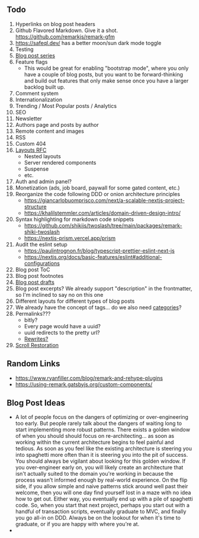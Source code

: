 ## Todo

1. Hyperlinks on blog post headers
2. Github Flavored Markdown. Give it a shot. https://github.com/remarkjs/remark-gfm
3. https://safeql.dev/ has a better moon/sun dark mode toggle
4. Testing
5. [Blog post series](https://dev.to/kallmanation/dev-to-writing-making-a-series-3h79)
6. Feature flags
   - This would be great for enabling "bootstrap mode", where you only have a couple of blog posts,
     but you want to be forward-thinking and build out features that only make sense once you have a
     larger backlog built up.
7. Comment system
8. Internationalization
9. Trending / Most Popular posts / Analytics
10. SEO
11. Newsletter
12. Authors page and posts by author
13. Remote content and images
14. RSS
15. Custom 404
16. [Layouts RFC](https://nextjs.org/blog/layouts-rfc)
    - Nested layouts
    - Server rendered components
    - Suspense
    - etc.
17. Auth and admin panel?
18. Monetization (ads, job board, paywall for some gated content, etc.)
19. Reorganize the code following DDD or onion architecture principles
    - https://giancarlobuomprisco.com/next/a-scalable-nextjs-project-structure
    - https://khalilstemmler.com/articles/domain-driven-design-intro/
20. Syntax highlighting for markdown code snippets
    - https://github.com/shikijs/twoslash/tree/main/packages/remark-shiki-twoslash
    - https://nextjs-prism.vercel.app/prism
21. Audit the eslint setup
    - https://paulintrognon.fr/blog/typescript-prettier-eslint-next-js
    - https://nextjs.org/docs/basic-features/eslint#additional-configurations
22. Blog post ToC
23. Blog post footnotes
24. [Blog post drafts](https://jekyllrb.com/docs/posts/#drafts)
25. Blog post excerpts? We already support "description" in the frontmatter, so I'm inclined to say no on this one
26. Different layouts for different types of blog posts
27. We already have the concept of tags... do we also need [categories](https://jekyllrb.com/docs/posts/#categories)?
28. Permalinks???
    - bitly?
    - Every page would have a uuid?
    - uuid redirects to the pretty url?
    - [Rewrites?](https://nextjs.org/docs/api-reference/next.config.js/rewrites)
29. [Scroll Restoration](https://mmazzarolo.com/blog/2021-04-10-nextjs-scroll-restoration/)

## Random Links

- https://www.ryanfiller.com/blog/remark-and-rehype-plugins
- https://using-remark.gatsbyjs.org/custom-components/

## Blog Post Ideas

- A lot of people focus on the dangers of optimizing or over-engineering too early. But people rarely talk about the dangers of waiting long to start implementing more robust patterns. There exists a golden window of when you should should focus on re-architecting... as soon as working within the current architecture begins to feel painful and tedious. As soon as you feel like the existing architecture is steering you into spaghetti more often than it is steering you into the pit of success. You should always be vigilant about looking for this golden window. If you over-engineer early on, you will likely create an architecture that isn't actually suited to the domain you're working in because the process wasn't informed enough by real-world experience. On the flip side, if you allow simple and naive patterns stick around well past their welcome, then you will one day find yourself lost in a maze with no idea how to get out. Either way, you eventually end up with a pile of spaghetti code. So, when you start that next project, perhaps you start out with a handful of transaction scripts, eventually graduate to MVC, and finally you go all-in on DDD. Always be on the lookout for when it's time to graduate, or if you are happy with where you're at.
-
